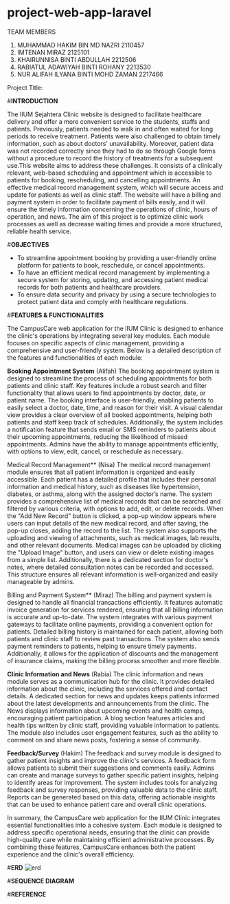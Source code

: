 # project-web-app-laravel

TEAM MEMBERS
1. MUHAMMAD HAKIM BIN MD NAZRI 2110457
2. IMTENAN MIRAZ 2125101
3. KHAIRUNNISA BINTI ABDULLAH 2212506
4. RABIATUL ADAWIYAH BINTI ROHANY 2213530
5. NUR ALIFAH ILYANA BINTI MOHD ZAMAN 2217466

Project Title:

#**INTRODUCTION**

The IIUM Sejahtera Clinic website is designed to facilitate healthcare delivery and offer a more convenient service to the students, staffs and patients. Previously, patients needed to walk in and often waited for long periods to receive treatment. Patients were also challenged to obtain timely information, such as about doctors' unavailability. Moreover, patient data was not recorded correctly since they had to do so through Google forms without a procedure to record the history of treatments for a subsequent use.This website aims to address these challenges. It consists of a clinically relevant, web-based scheduling and appointment which is accessible to patients for booking, rescheduling, and cancelling appointments. An effective medical record management system, which will secure access and update for patients as well as clinic staff. The website will have a billing and payment system in order to facilitate payment of bills easily, and it will ensure the timely information concerning the operations of clinic, hours of operation, and news. The aim of this project is to optimize clinic work processes as well as decrease waiting times and provide a more structured, reliable health service.

#**OBJECTIVES**
- To streamline appointment booking by providing a user-friendly online platform for patients to book, reschedule, or cancel appointments.
- To have an efficient medical record management by implementing a secure system for storing, updating, and accessing patient medical records for both patients and healthcare providers.
- To ensure data security and privacy by using a secure technologies to protect patient data and comply with healthcare regulations.

#**FEATURES & FUNCTIONALITIES**

The CampusCare web application for the IIUM Clinic is designed to enhance the clinic's operations by integrating several key modules. Each module focuses on specific aspects of clinic management, providing a comprehensive and user-friendly system. Below is a detailed description of the features and functionalities of each module:

**Booking Appointment System** (Alifah)
The booking appointment system is designed to streamline the process of scheduling appointments for both patients and clinic staff. Key features include a robust search and filter functionality that allows users to find appointments by doctor, date, or patient name. The booking interface is user-friendly, enabling patients to easily select a doctor, date, time, and reason for their visit. A visual calendar view provides a clear overview of all booked appointments, helping both patients and staff keep track of schedules. Additionally, the system includes a notification feature that sends email or SMS reminders to patients about their upcoming appointments, reducing the likelihood of missed appointments. Admins have the ability to manage appointments efficiently, with options to view, edit, cancel, or reschedule as necessary.

Medical Record Management** (Nisa)
The medical record management module ensures that all patient information is organized and easily accessible. Each patient has a detailed profile that includes their personal information and medical history, such as diseases like hypertension, diabetes, or asthma, along with the assigned doctor’s name. The system provides a comprehensive list of medical records that can be searched and filtered by various criteria, with options to add, edit, or delete records. When the "Add New Record" button is clicked, a pop-up window appears where users can input details of the new medical record, and after saving, the pop-up closes, adding the record to the list. The system also supports the uploading and viewing of attachments, such as medical images, lab results, and other relevant documents. Medical images can be uploaded by clicking the "Upload Image" button, and users can view or delete existing images from a simple list. Additionally, there is a dedicated section for doctor's notes, where detailed consultation notes can be recorded and accessed. This structure ensures all relevant information is well-organized and easily manageable by admins.

Billing and Payment System** (Miraz)
The billing and payment system is designed to handle all financial transactions efficiently. It features automatic invoice generation for services rendered, ensuring that all billing information is accurate and up-to-date. The system integrates with various payment gateways to facilitate online payments, providing a convenient option for patients. Detailed billing history is maintained for each patient, allowing both patients and clinic staff to review past transactions. The system also sends payment reminders to patients, helping to ensure timely payments. Additionally, it allows for the application of discounts and the management of insurance claims, making the billing process smoother and more flexible.

**Clinic Information and News** (Rabia)
The clinic information and news module serves as a communication hub for the clinic. It provides detailed information about the clinic, including the services offered and contact details. A dedicated section for news and updates keeps patients informed about the latest developments and announcements from the clinic. The News displays information about upcoming events and health camps, encouraging patient participation. A blog section features articles and health tips written by clinic staff, providing valuable information to patients. The module also includes user engagement features, such as the ability to comment on and share news posts, fostering a sense of community.

**Feedback/Survey** (Hakim)
The feedback and survey module is designed to gather patient insights and improve the clinic's services. A feedback form allows patients to submit their suggestions and comments easily. Admins can create and manage surveys to gather specific patient insights, helping to identify areas for improvement. The system includes tools for analyzing feedback and survey responses, providing valuable data to the clinic staff. Reports can be generated based on this data, offering actionable insights that can be used to enhance patient care and overall clinic operations.

In summary, the CampusCare web application for the IIUM Clinic integrates essential functionalities into a cohesive system. Each module is designed to address specific operational needs, ensuring that the clinic can provide high-quality care while maintaining efficient administrative processes. By combining these features, CampusCare enhances both the patient experience and the clinic's overall efficiency.

#**ERD**
![erd](https://github.com/user-attachments/assets/88961f7b-bffd-427b-a50b-2d8c89de48d1)


#**SEQUENCE DIAGRAM**

#**REFERENCE**






















































